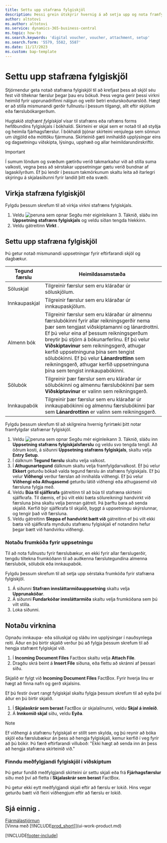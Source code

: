 ```yaml
---
title: Settu upp stafræna fylgiskjöl
description: Þessi grein útskýrir hvernig á að setja upp og nota framfylgdar stafrænar fylgiskjöl í Microsoft Dynamics 365 Business Central.
author: altotovi
ms.author: altotovi
ms.service: dynamics-365-business-central
ms.topic: how-to
ms.search.keywords: 'digital voucher, voucher, attachment, setup'
ms.search.form: '5579, 5582, 5587'
ms.date: 11/17/2023
ms.custom: bap-template
---
```


# Settu upp stafræna fylgiskjöl

Stjórnendur geta notað stafræna fylgiskjöl til að krefjast þess að skjöl séu fest við tilteknar færslur þegar þau eru bókuð. Þess vegna gerir þessi virkni heimild fyrir upprunadrifinni nálgun og veitir betri endurskoðunarslóð. Hægt er að stilla mismunandi gerðir fullnustu í þessum tilgangi, allt eftir skjölum eða færslubókargerðum.

Hugtakið *stafrænt fylgiskjal* vísar til stafræns eða rafræns forms hefðbundins fylgiskjals í bókhaldi. Skírteini er skjal sem er notað til að styðja og heimila fjárhagsfærslur. Í bókhaldi þjónar skírteini venjulega sem sönnun um útgjöld eða móttöku fjármuna. Skírteinið gæti innihaldið upplýsingar eins og dagsetningu viðskipta, lýsingu, upphæð og allar heimildarundirskriftir.

> [!IMPORTANT]
> Í sumum löndum og svæðum gætirðu verið takmarkaður við að stilla suma valkosti, vegna þess að sérstakar uppsetningar gætu verið bundnar af lagaskilyrðum. Ef þú lendir í þessum takmörkunum skaltu leita að ítarlegri skýringu á skjalasíðunni fyrir landið þitt eða svæði.

## Virkja stafræna fylgiskjöl

Fylgdu þessum skrefum til að virkja virkni stafræns fylgiskjals.

1. Veldu ![peruna sem opnar Segðu mér eiginleikann 3.](media/ui-search/search_small.png "Segðu mér hvað þú vilt gera") Táknið, sláðu inn **Uppsetning stafræns fylgiskjals** og veldu síðan tengda hlekkinn.
2. Veldu gátreitinn **Virkt** .

## Settu upp stafræna fylgiskjöl

Þú getur notað mismunandi uppsetningar fyrir eftirfarandi skjöl og dagbækur.

| Tegund færslu | Heimildasamstæða |
|------------|-------------|
| Söluskjal | Tilgreinir færslur sem eru kláraðar úr söluskjölum. |
| Innkaupaskjal | Tilgreinir færslur sem eru kláraðar úr innkaupaskjölum. |
| Almenn bók | Tilgreinir færslur sem eru kláraðar úr almennu færslubókinni fyrir allar reikningsgerðir nema þær sem tengjast viðskiptamanni og lánardrottni. Ef þú velur eina af þessum reikningsgerðum breytir þú stjórn á bókunarferlinu. Ef þú velur **Viðskiptavinur** sem reikningsgerð, athugar kerfið uppsetninguna þína sem tengist sölubókinni. Ef þú velur **Lánardrottinn** sem reikningsgerð, athugar kerfið uppsetninguna þína sem tengist innkaupabókinni. |
| Sölubók | Tilgreinir þær færslur sem eru kláraðar úr sölubókinni og almennu færslubókinni þar sem **Viðskiptavinur** er valinn sem reikningsgerð. |
| Innkaupabók | Tilgreinir þær færslur sem eru kláraðar úr innkaupabókinni og almennu færslubókinni þar sem **Lánardrottinn** er valinn sem reikningsgerð. |

Fylgdu þessum skrefum til að skilgreina hvernig fyrirtæki þitt notar framfylgdar stafrænar fylgiskjöl.

1. Veldu ![peruna sem opnar Segðu mér eiginleikann 3.](media/ui-search/search_small.png "Segðu mér hvað þú vilt gera") Táknið, sláðu inn **Uppsetning stafræns fylgiskjalsfærslu** og veldu svo tengda tengil. Að öðrum kosti, á síðunni **Uppsetning stafræns fylgiskjals**, skaltu velja **Entry Setup**.
2. Í dálknum **Tegund færslu**  skaltu velja valkost.
3. Í **Athugunartegund** dálknum skaltu velja framfylgdarvalkost. Ef þú velur **Ekkert** geturðu bókað valda tegund færslu án stafræns fylgiskjals. Ef þú velur **Viðhengi** verður færslan að innihalda viðhengi. Ef þú velur **Viðhengi eða Athugasemd** geturðu látið viðhengi eða athugasemd við færsluna fylgja með. 
4. Veldu **Búa til sjálfkrafa** gátreitinn til að búa til stafræna skírteini sjálfkrafa. Til dæmis, ef þú vilt ekki bæta sölureikningi handvirkt við færsluna þína skaltu velja þennan gátreit. Þá þarftu bara að senda skjalið. Kerfið býr sjálfkrafa til skjalið, byggt á uppsetningu skýrslunnar, og tengir það við færsluna.
5. Veldu gátreitinn **Sleppa ef handvirkt bætt við** gátreitinn ef þú vilt ekki bæta við sjálfkrafa mynduðu stafrænu fylgiskjali ef notandinn hefur þegar bætt við handvirku viðhengi.

### Notaðu frumkóða fyrir uppsetningu

Til að nota fullnustu fyrir færslubækur, en ekki fyrir allar færslugerðir, tengdu tiltekna frumkóðann til að auðkenna færslutegundina almenna færslubók, sölubók eða innkaupabók.

Fylgdu þessum skrefum til að setja upp sérstaka frumkóða fyrir stafræna fylgiskjöl.

1. Á síðunni **Stafræn innsláttarmiðauppsetning**  skaltu velja **Upprunakóðar**.
2. Á síðunni **Fundarkóðar innsláttarmiða**  skaltu velja frumkóðana sem þú vilt stilla.
3. Loka síðunni.

## Notaðu virknina

Opnaðu innkaupa- eða söluskjal og sláðu inn upplýsingar í nauðsynlega reiti. Áður en þú birtir skjalið verður þú að fylgja þessum skrefum til að hengja stafrænt fylgiskjal við.

1. Í **Incoming Document Files** Factbox skaltu velja **Attach File**.
2. Dragðu skrá beint á  **Insert File** síðuna, eða flettu að skránni af þessari síðu.

Skjalið er fylgt við **Incoming Document Files** FactBox. Fyrir hverja línu er hægt að finna nafn og gerð skjalsins.

Ef þú festir óvart rangt fylgiskjal skaltu fylgja þessum skrefum til að eyða því áður en þú birtir skjalið.

1. Í **Skjalaskrár sem berast**  FactBox úr skjalalínunni, veldu **Skjal á innleið**.
2. Á **Innkomið skjal**  síðu, veldu **Eyða**.

> [!NOTE]
> Ef viðhengi á stafrænu fylgiskjali er stillt sem skylda, og þú reynir að bóka skjöl eða færslubækur án þess að hengja fylgiskjali, kemur kerfið í veg fyrir að þú bókir. Þú færð eftirfarandi villuboð: "Ekki hægt að senda inn án þess að hengja stafræna skírteinið við."

### Finndu meðfylgjandi fylgiskjöl í viðskiptum

Þú getur fundið meðfylgjandi skírteini úr settu skjali eða frá **Fjárhagsfærslur**  síðu með því að fletta í **Skjalaskrár sem berast**  FactBox.

Þú getur ekki eytt meðfylgjandi skjali eftir að færslu er lokið. Hins vegar geturðu bætt við fleiri viðhengjum eftir að færslu er lokið.

## Sjá einnig .

[Fjármálastjórnun](finance.md)  
[Vinna með [!INCLUDE[prod_short](includes/prod_short.md)]](ui-work-product.md)

[!INCLUDE[footer-include](includes/footer-banner.md)]
